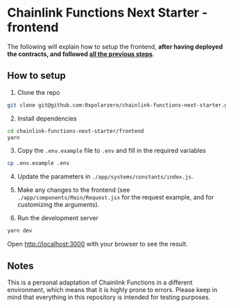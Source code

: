 # Chainlink Functions Next Starter - frontend

The following will explain how to setup the frontend, **after having deployed the contracts, and followed [all the previous steps](https://github.com/0xpolarzero/chainlink-functions-next-starter/tree/main/hardhat)**.

## How to setup

1. Clone the repo

```bash
git clone git@github.com:0xpolarzero/chainlink-functions-next-starter.git
```

2. Install dependencies

```bash
cd chainlink-functions-next-starter/frontend
yarn
```

3. Copy the `.env.example` file to `.env` and fill in the required variables

```bash
cp .env.example .env
```

4. Update the parameters in `./app/systems/constants/index.js`.

5. Make any changes to the frontend (see `./app/components/Main/Request.jsx` for the request example, and for customizing the arguments).

6. Run the development server

```bash
yarn dev
```

Open [http://localhost:3000](http://localhost:3000) with your browser to see the result.

## Notes

This is a personal adaptation of Chainlink Functions in a different environment, which means that it is highly prone to errors. Please keep in mind that everything in this repository is intended for testing purposes.
